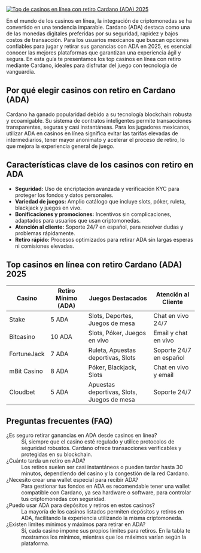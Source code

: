 [![Top de casinos en línea con retiro Cardano (ADA) 2025](https://123-caf.pages.dev/gitsignup.png)](https://vrmoo.ru/Bt82HjjY)

<p>En el mundo de los casinos en línea, la integración de criptomonedas se ha convertido en una tendencia imparable. Cardano (ADA) destaca como una de las monedas digitales preferidas por su seguridad, rapidez y bajos costos de transacción. Para los usuarios mexicanos que buscan opciones confiables para jugar y retirar sus ganancias con ADA en 2025, es esencial conocer las mejores plataformas que garantizan una experiencia ágil y segura. En esta guía te presentamos los top casinos en línea con retiro mediante Cardano, ideales para disfrutar del juego con tecnología de vanguardia.</p>  <h2>Por qué elegir casinos con retiro en Cardano (ADA)</h2> <p>Cardano ha ganado popularidad debido a su tecnología blockchain robusta y ecoamigable. Su sistema de contratos inteligentes permite transacciones transparentes, seguras y casi instantáneas. Para los jugadores mexicanos, utilizar ADA en casinos en línea significa evitar las tarifas elevadas de intermediarios, tener mayor anonimato y acelerar el proceso de retiro, lo que mejora la experiencia general de juego.</p>  <h2>Características clave de los casinos con retiro en ADA</h2> <ul>   <li><strong>Seguridad:</strong> Uso de encriptación avanzada y verificación KYC para proteger los fondos y datos personales.</li>   <li><strong>Variedad de juegos:</strong> Amplio catálogo que incluye slots, póker, ruleta, blackjack y juegos en vivo.</li>   <li><strong>Bonificaciones y promociones:</strong> Incentivos sin complicaciones, adaptados para usuarios que usan criptomonedas.</li>   <li><strong>Atención al cliente:</strong> Soporte 24/7 en español, para resolver dudas y problemas rápidamente.</li>   <li><strong>Retiro rápido:</strong> Procesos optimizados para retirar ADA sin largas esperas ni comisiones elevadas.</li> </ul>  <h2>Top casinos en línea con retiro Cardano (ADA) 2025</h2> <table>   <thead>     <tr>       <th>Casino</th>       <th>Retiro Mínimo (ADA)</th>       <th>Juegos Destacados</th>       <th>Atención al Cliente</th>     </tr>   </thead>   <tbody>     <tr>       <td>Stake</td>       <td>5 ADA</td>       <td>Slots, Deportes, Juegos de mesa</td>       <td>Chat en vivo 24/7</td>     </tr>     <tr>       <td>Bitcasino</td>       <td>10 ADA</td>       <td>Slots, Póker, Juegos en vivo</td>       <td>Email y chat en vivo</td>     </tr>     <tr>       <td>FortuneJack</td>       <td>7 ADA</td>       <td>Ruleta, Apuestas deportivas, Slots</td>       <td>Soporte 24/7 en español</td>     </tr>     <tr>       <td>mBit Casino</td>       <td>8 ADA</td>       <td>Póker, Blackjack, Slots</td>       <td>Chat en vivo y email</td>     </tr>     <tr>       <td>Cloudbet</td>       <td>5 ADA</td>       <td>Apuestas deportivas, Slots, Juegos de mesa</td>       <td>Soporte 24/7</td>     </tr>   </tbody> </table>  <h2>Preguntas frecuentes (FAQ)</h2> <dl>   <dt>¿Es seguro retirar ganancias en ADA desde casinos en línea?</dt>   <dd>Sí, siempre que el casino esté regulado y utilice protocolos de seguridad robustos. Cardano ofrece transacciones verificables y protegidas en su blockchain.</dd>      <dt>¿Cuánto tarda un retiro en ADA?</dt>   <dd>Los retiros suelen ser casi instantáneos o pueden tardar hasta 30 minutos, dependiendo del casino y la congestión de la red Cardano.</dd>      <dt>¿Necesito crear una wallet especial para recibir ADA?</dt>   <dd>Para gestionar tus fondos en ADA es recomendable tener una wallet compatible con Cardano, ya sea hardware o software, para controlar tus criptomonedas con seguridad.</dd>      <dt>¿Puedo usar ADA para depósitos y retiros en estos casinos?</dt>   <dd>La mayoría de los casinos listados permiten depósitos y retiros en ADA, facilitando la experiencia utilizando la misma criptomoneda.</dd>      <dt>¿Existen límites mínimos y máximos para retirar en ADA?</dt>   <dd>Sí, cada casino impone sus propios límites para retiros. En la tabla te mostramos los mínimos, mientras que los máximos varían según la plataforma.</dd> </dl>